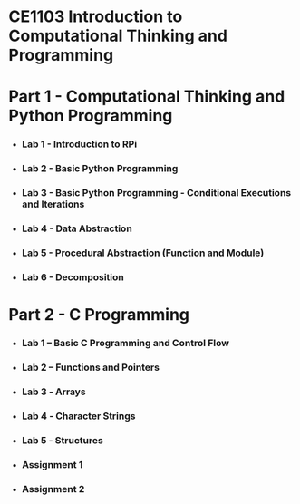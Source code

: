 # CE1103 Introduction to Computational Thinking and Programming

# Part 1 - Computational Thinking and Python Programming

* ### Lab 1 - Introduction to RPi
* ### Lab 2 - Basic Python Programming
* ### Lab 3 - Basic Python Programming - Conditional Executions and Iterations
* ### Lab 4 - Data Abstraction
* ### Lab 5 - Procedural Abstraction (Function and Module)
* ### Lab 6 - Decomposition

# Part 2 - C Programming

* ### Lab 1 – Basic C Programming and Control Flow
* ### Lab 2 – Functions and Pointers
* ### Lab 3 ‐ Arrays
* ### Lab 4 ‐ Character Strings
* ### Lab 5 ‐ Structures

* ### Assignment 1
* ### Assignment 2
